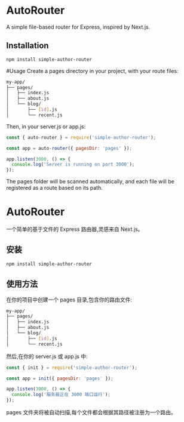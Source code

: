 # AutoRouter

A simple file-based router for Express, inspired by Next.js.

## Installation

```bash
npm install simple-author-router
```
#Usage
Create a pages directory in your project, with your route files:

```bash
my-app/
├── pages/
│   ├── index.js
│   ├── about.js
│   └── blog/
│       ├── [id].js
│       └── recent.js
```
Then, in your server.js or app.js:
```javascript
const { auto-router } = require('simple-author-router');

const app = auto-router({ pagesDir: 'pages' });

app.listen(3000, () => {
  console.log('Server is running on port 3000');
});
```
The pages folder will be scanned automatically, and each file will be registered as a route based on its path.

# AutoRouter

一个简单的基于文件的 Express 路由器,灵感来自 Next.js。

## 安装

```bash
npm install simple-author-router
```

## 使用方法

在你的项目中创建一个 pages 目录,包含你的路由文件:

```bash
my-app/
├── pages/
│   ├── index.js
│   ├── about.js
│   └── blog/
│       ├── [id].js
│       └── recent.js
```

然后,在你的 server.js 或 app.js 中:

```javascript
const { init } = require('simple-author-router');

const app = init({ pagesDir: 'pages' });

app.listen(3000, () => {
  console.log('服务器正在 3000 端口运行');
});
```

pages 文件夹将被自动扫描,每个文件都会根据其路径被注册为一个路由。
